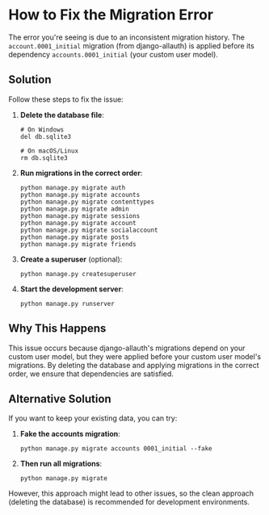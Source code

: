 # How to Fix the Migration Error

The error you're seeing is due to an inconsistent migration history. The `account.0001_initial` migration (from django-allauth) is applied before its dependency `accounts.0001_initial` (your custom user model).

## Solution

Follow these steps to fix the issue:

1. **Delete the database file**:
   ```
   # On Windows
   del db.sqlite3
   
   # On macOS/Linux
   rm db.sqlite3
   ```

2. **Run migrations in the correct order**:
   ```
   python manage.py migrate auth
   python manage.py migrate accounts
   python manage.py migrate contenttypes
   python manage.py migrate admin
   python manage.py migrate sessions
   python manage.py migrate account
   python manage.py migrate socialaccount
   python manage.py migrate posts
   python manage.py migrate friends
   ```

3. **Create a superuser** (optional):
   ```
   python manage.py createsuperuser
   ```

4. **Start the development server**:
   ```
   python manage.py runserver
   ```

## Why This Happens

This issue occurs because django-allauth's migrations depend on your custom user model, but they were applied before your custom user model's migrations. By deleting the database and applying migrations in the correct order, we ensure that dependencies are satisfied.

## Alternative Solution

If you want to keep your existing data, you can try:

1. **Fake the accounts migration**:
   ```
   python manage.py migrate accounts 0001_initial --fake
   ```

2. **Then run all migrations**:
   ```
   python manage.py migrate
   ```

However, this approach might lead to other issues, so the clean approach (deleting the database) is recommended for development environments. 